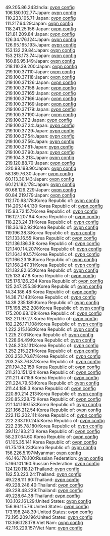 49.205.86.243:India: [ovpn config](vpn/49_205_86_243.ovpn)  
106.180.102.77:Japan: [ovpn config](vpn/106_180_102_77.ovpn)  
110.233.105.71:Japan: [ovpn config](vpn/110_233_105_71.ovpn)  
111.217.64.29:Japan: [ovpn config](vpn/111_217_64_29.ovpn)  
118.241.25.156:Japan: [ovpn config](vpn/118_241_25_156.ovpn)  
121.81.209.84:Japan: [ovpn config](vpn/121_81_209_84.ovpn)  
126.34.176.124:Japan: [ovpn config](vpn/126_34_176_124.ovpn)  
126.95.165.193:Japan: [ovpn config](vpn/126_95_165_193.ovpn)  
153.132.29.84:Japan: [ovpn config](vpn/153_132_29_84.ovpn)  
153.213.173.74:Japan: [ovpn config](vpn/153_213_173_74.ovpn)  
160.86.95.149:Japan: [ovpn config](vpn/160_86_95_149.ovpn)  
218.110.39.200:Japan: [ovpn config](vpn/218_110_39_200.ovpn)  
219.100.37.110:Japan: [ovpn config](vpn/219_100_37_110.ovpn)  
219.100.37.118:Japan: [ovpn config](vpn/219_100_37_118.ovpn)  
219.100.37.126:Japan: [ovpn config](vpn/219_100_37_126.ovpn)  
219.100.37.158:Japan: [ovpn config](vpn/219_100_37_158.ovpn)  
219.100.37.165:Japan: [ovpn config](vpn/219_100_37_165.ovpn)  
219.100.37.166:Japan: [ovpn config](vpn/219_100_37_166.ovpn)  
219.100.37.169:Japan: [ovpn config](vpn/219_100_37_169.ovpn)  
219.100.37.179:Japan: [ovpn config](vpn/219_100_37_179.ovpn)  
219.100.37.190:Japan: [ovpn config](vpn/219_100_37_190.ovpn)  
219.100.37.2:Japan: [ovpn config](vpn/219_100_37_2.ovpn)  
219.100.37.24:Japan: [ovpn config](vpn/219_100_37_24.ovpn)  
219.100.37.29:Japan: [ovpn config](vpn/219_100_37_29.ovpn)  
219.100.37.54:Japan: [ovpn config](vpn/219_100_37_54.ovpn)  
219.100.37.56:Japan: [ovpn config](vpn/219_100_37_56.ovpn)  
219.100.37.81:Japan: [ovpn config](vpn/219_100_37_81.ovpn)  
219.100.37.90:Japan: [ovpn config](vpn/219_100_37_90.ovpn)  
219.104.3.213:Japan: [ovpn config](vpn/219_104_3_213.ovpn)  
219.120.88.70:Japan: [ovpn config](vpn/219_120_88_70.ovpn)  
220.98.198.90:Japan: [ovpn config](vpn/220_98_198_90.ovpn)  
58.189.76.30:Japan: [ovpn config](vpn/58_189_76_30.ovpn)  
60.113.30.143:Japan: [ovpn config](vpn/60_113_30_143.ovpn)  
60.121.182.178:Japan: [ovpn config](vpn/60_121_182_178.ovpn)  
60.68.129.229:Japan: [ovpn config](vpn/60_68_129_229.ovpn)  
60.84.219.179:Japan: [ovpn config](vpn/60_84_219_179.ovpn)  
112.170.68.178:Korea Republic of: [ovpn config](vpn/112_170_68_178.ovpn)  
114.205.144.130:Korea Republic of: [ovpn config](vpn/114_205_144_130.ovpn)  
115.93.72.157:Korea Republic of: [ovpn config](vpn/115_93_72_157.ovpn)  
116.127.207.94:Korea Republic of: [ovpn config](vpn/116_127_207_94.ovpn)  
118.223.24.31:Korea Republic of: [ovpn config](vpn/118_223_24_31.ovpn)  
118.36.192.92:Korea Republic of: [ovpn config](vpn/118_36_192_92.ovpn)  
119.196.38.3:Korea Republic of: [ovpn config](vpn/119_196_38_3.ovpn)  
121.133.16.55:Korea Republic of: [ovpn config](vpn/121_133_16_55.ovpn)  
121.136.186.38:Korea Republic of: [ovpn config](vpn/121_136_186_38.ovpn)  
121.140.114.207:Korea Republic of: [ovpn config](vpn/121_140_114_207.ovpn)  
121.164.140.57:Korea Republic of: [ovpn config](vpn/121_164_140_57.ovpn)  
121.166.23.18:Korea Republic of: [ovpn config](vpn/121_166_23_18.ovpn)  
121.168.247.31:Korea Republic of: [ovpn config](vpn/121_168_247_31.ovpn)  
121.182.82.65:Korea Republic of: [ovpn config](vpn/121_182_82_65.ovpn)  
125.133.47.8:Korea Republic of: [ovpn config](vpn/125_133_47_8.ovpn)  
125.176.126.234:Korea Republic of: [ovpn config](vpn/125_176_126_234.ovpn)  
125.247.255.39:Korea Republic of: [ovpn config](vpn/125_247_255_39.ovpn)  
14.34.186.48:Korea Republic of: [ovpn config](vpn/14_34_186_48.ovpn)  
14.38.71.143:Korea Republic of: [ovpn config](vpn/14_38_71_143.ovpn)  
14.39.235.189:Korea Republic of: [ovpn config](vpn/14_39_235_189.ovpn)  
175.198.252.208:Korea Republic of: [ovpn config](vpn/175_198_252_208.ovpn)  
175.200.68.109:Korea Republic of: [ovpn config](vpn/175_200_68_109.ovpn)  
182.211.97.27:Korea Republic of: [ovpn config](vpn/182_211_97_27.ovpn)  
182.226.171.108:Korea Republic of: [ovpn config](vpn/182_226_171_108.ovpn)  
1.222.215.168:Korea Republic of: [ovpn config](vpn/1_222_215_168.ovpn)  
1.225.27.61:Korea Republic of: [ovpn config](vpn/1_225_27_61.ovpn)  
1.228.64.49:Korea Republic of: [ovpn config](vpn/1_228_64_49.ovpn)  
1.248.203.131:Korea Republic of: [ovpn config](vpn/1_248_203_131.ovpn)  
1.252.215.221:Korea Republic of: [ovpn config](vpn/1_252_215_221.ovpn)  
203.253.76.87:Korea Republic of: [ovpn config](vpn/203_253_76_87.ovpn)  
203.253.76.87:Korea Republic of: [ovpn config](vpn/203_253_76_87.ovpn)  
211.194.32.159:Korea Republic of: [ovpn config](vpn/211_194_32_159.ovpn)  
211.210.151.124:Korea Republic of: [ovpn config](vpn/211_210_151_124.ovpn)  
211.211.47.159:Korea Republic of: [ovpn config](vpn/211_211_47_159.ovpn)  
211.224.79.53:Korea Republic of: [ovpn config](vpn/211_224_79_53.ovpn)  
211.44.188.3:Korea Republic of: [ovpn config](vpn/211_44_188_3.ovpn)  
220.80.214.213:Korea Republic of: [ovpn config](vpn/220_80_214_213.ovpn)  
220.85.228.75:Korea Republic of: [ovpn config](vpn/220_85_228_75.ovpn)  
221.141.169.153:Korea Republic of: [ovpn config](vpn/221_141_169_153.ovpn)  
221.166.212.54:Korea Republic of: [ovpn config](vpn/221_166_212_54.ovpn)  
222.113.202.111:Korea Republic of: [ovpn config](vpn/222_113_202_111.ovpn)  
222.233.110.245:Korea Republic of: [ovpn config](vpn/222_233_110_245.ovpn)  
222.235.78.180:Korea Republic of: [ovpn config](vpn/222_235_78_180.ovpn)  
39.112.193.213:Korea Republic of: [ovpn config](vpn/39_112_193_213.ovpn)  
58.237.64.60:Korea Republic of: [ovpn config](vpn/58_237_64_60.ovpn)  
61.105.35.141:Korea Republic of: [ovpn config](vpn/61_105_35_141.ovpn)  
61.75.139.23:Korea Republic of: [ovpn config](vpn/61_75_139_23.ovpn)  
156.226.5.197:Myanmar: [ovpn config](vpn/156_226_5_197.ovpn)  
46.146.178.100:Russian Federation: [ovpn config](vpn/46_146_178_100.ovpn)  
5.166.101.160:Russian Federation: [ovpn config](vpn/5_166_101_160.ovpn)  
124.120.118.12:Thailand: [ovpn config](vpn/124_120_118_12.ovpn)  
182.53.223.24:Thailand: [ovpn config](vpn/182_53_223_24.ovpn)  
49.228.111.90:Thailand: [ovpn config](vpn/49_228_111_90.ovpn)  
49.228.248.40:Thailand: [ovpn config](vpn/49_228_248_40.ovpn)  
49.228.48.229:Thailand: [ovpn config](vpn/49_228_48_229.ovpn)  
49.228.64.38:Thailand: [ovpn config](vpn/49_228_64_38.ovpn)  
103.102.161.29:United States: [ovpn config](vpn/103_102_161_29.ovpn)  
156.96.115.76:United States: [ovpn config](vpn/156_96_115_76.ovpn)  
173.198.248.39:United States: [ovpn config](vpn/173_198_248_39.ovpn)  
72.195.209.196:United States: [ovpn config](vpn/72_195_209_196.ovpn)  
113.166.128.178:Viet Nam: [ovpn config](vpn/113_166_128_178.ovpn)  
42.116.229.157:Viet Nam: [ovpn config](vpn/42_116_229_157.ovpn)  
